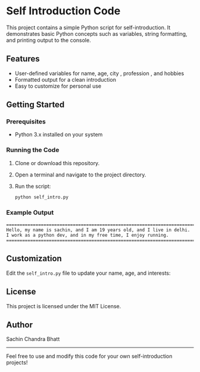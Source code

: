 # Self Introduction Code

This project contains a simple Python script for self-introduction. It demonstrates basic Python concepts such as variables, string formatting, and printing output to the console.

## Features

- User-defined variables for name, age, city , profession , and hobbies
- Formatted output for a clean introduction
- Easy to customize for personal use

## Getting Started

### Prerequisites

- Python 3.x installed on your system

### Running the Code

1. Clone or download this repository.
2. Open a terminal and navigate to the project directory.
3. Run the script:

    ```bash
    python self_intro.py
    ```

### Example Output

```
================================================================================
Hello, my name is sachin, and I am 19 years old, and I live in delhi.
I work as a python dev, and in my free time, I enjoy running.
================================================================================
```

## Customization

Edit the `self_intro.py` file to update your name, age, and interests:

## License

This project is licensed under the MIT License.

## Author

Sachin Chandra Bhatt

---

Feel free to use and modify this code for your own self-introduction projects!